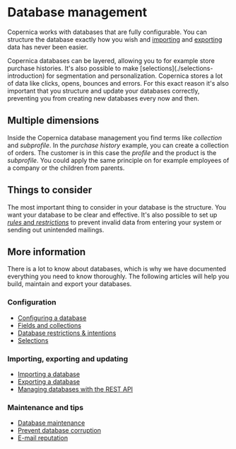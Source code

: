 # Database management
Copernica works with databases that are fully configurable. You can structure
the database exactly how you wish and [importing](./database-import) and
[exporting](database-export) data has never been easier.

Copernica databases can be layered, allowing you to for example store
purchase histories. It's also possible to make [selections](./selections-
introduction) for segmentation and personalization. Copernica stores a lot
of data like clicks, opens, bounces and errors. For this exact reason it's also
important that you structure and update your databases correctly,
preventing you from creating new databases every now and then.

## Multiple dimensions
Inside the Copernica database management you find terms like *collection*
and *subprofile*. In the *purchase history* example, you can create a
collection of orders. The customer is in this case the *profile* and the
product is the *subprofile*. You could apply the same principle on for
example employees of a company or the children from parents.

## Things to consider
The most important thing to consider in your database is the structure.
You want your database to be clear and effective. It's also possible to
set up [*rules* and *restrictions*](database-restrictions-and-capabilities)
to prevent invalid data from entering your system or sending out unintended
mailings.

## More information
There is a lot to know about databases, which is why we have documented
everything you need to know thoroughly. The following articles will help
you build, maintain and export your databases.

### Configuration
* [Configuring a database](./quick-database-guide)
* [Fields and collections](database-fields-and-collections)
* [Database restrictions & intentions](database-restrictions-and-capabilities)
* [Selections](./selections-introduction)

### Importing, exporting and updating
* [Importing a database](./database-import)
* [Exporting a database](./database-export)
* [Managing databases with the REST API](./restv2/rest-api)

### Maintenance and tips
* [Database maintenance](./database-maintenance)
* [Prevent database corruption](./prevent-database-corruption)
* [E-mail reputation](./how-to-build-up-your-email-reputation)
